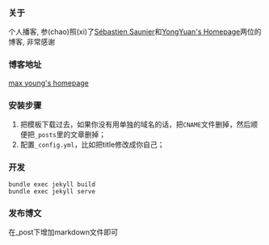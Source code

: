 ### 关于

个人播客, 参(chao)照(xi)了[Sébastien Saunier](https://raw.github.com/ssaunier/ssaunier.github.io/)和[YongYuan's Homepage](http://yongyuan.name/)两位的博客, 非常感谢

### 博客地址

[max young's homepage](https://max-young.github.io/)


### 安装步骤

1. 把模板下载过去，如果你没有用单独的域名的话，把`CNAME`文件删掉，然后顺便把`_posts`里的文章删掉； 
2. 配置`_config.yml`，比如把title修改成你自己； 

### 开发

```shell
bundle exec jekyll build
bundle exec jekyll serve
```

### 发布博文

在_post下增加markdown文件即可